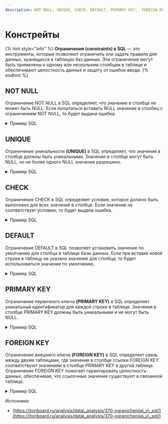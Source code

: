 ```yaml
---
description: NOT NULL, UNIQUE, CHECK, DEFAULT, PRIMARY KEY,  FOREIGN KEY
---
```


# Констрейты

{% hint style="info" %}
**Ограничения (constraints) в SQL** — это инструменты, которые позволяют ограничить или задать правила для данных, хранящихся в таблицах баз данных. Эти ограничения могут быть применены к одному или нескольким столбцам в таблице и обеспечивают целостность данных и защиту от ошибок ввода.
{% endhint %}

## NOT NULL

Ограничение NOT NULL в SQL определяет, что значение в столбце не может быть NULL. Если попытаться вставить NULL значение в столбец с ограничением NOT NULL, то будет выдана ошибка.

<details>

<summary>Пример SQL</summary>

```sql
//Создание таблицы
CREATE TABLE users
(
id int PRIMARY KEY,
name varchar(50) NOT NULL,
email varchar(50) NOT NULL 
);

//Изменение таблицы
ALTER TABLE users ALTER COLUMN name SET NOT NULL;
```

</details>

## UNIQUE <a href="#unique" id="unique"></a>

Ограничение уникальности **(UNIQUE)**  в SQL определяет, что значения в столбце должны быть уникальными. Значения в столбце могут быть NULL, но не более одного NULL значения разрешено.

<details>

<summary>Пример SQL</summary>

```sql
//Создание таблицы
CREATE TABLE users 
( 
id int PRIMARY KEY,
name varchar(50),
email varchar(50) UNIQUE 
);

//Изменение таблицы
ALTER TABLE users ADD CONSTRAINT email_unique_constraint UNIQUE (email);
```

</details>

## CHECK

Ограничение CHECK в SQL определяет условие, которое должно быть выполнено для всех значений в столбце. Если значение не соответствует условию, то будет выдана ошибка.

<details>

<summary>Пример SQL</summary>

```sql
//Создание таблицы
CREATE TABLE employees
( 
id int PRIMARY KEY,
name varchar(50),
salary decimal(10, 2) CHECK (salary > 0) 
);

//Изменение таблицы
ALTER TABLE employees ADD CONSTRAINT salary_constraint CHECK (salary > 0);
```

</details>

## DEFAULT <a href="#default" id="default"></a>

Ограничение DEFAULT в SQL позволяет установить значение по умолчанию для столбца в таблице базы данных. Если при вставке новой строки в таблицу не указано значение для столбца, то будет использоваться значение по умолчанию.

<details>

<summary>Пример SQL</summary>

```sql
//Создание таблицы
CREATE TABLE employees
(
id int PRIMARY KEY,
name varchar(50),
salary decimal(10, 2) DEFAULT 5000.00
);

//Изменение таблицы
ALTER TABLE employees ALTER COLUMN salary SET DEFAULT 5000.00;
```

</details>

## PRIMARY KEY <a href="#primary-key" id="primary-key"></a>

Ограничение первичного ключа **(PRIMARY KEY)** в SQL определяет уникальный идентификатор для каждой строки в таблице. Значения в столбце PRIMARY KEY должны быть уникальными и не могут быть NULL.

<details>

<summary>Пример SQL</summary>

```sql
//Создание таблицы
CREATE TABLE users 
( 
id int PRIMARY KEY,
name varchar(50),
email varchar(50)
);

//Изменение таблицы
ALTER TABLE users ADD PRIMARY KEY (id);
```

</details>

## FOREIGN KEY <a href="#foreign-key" id="foreign-key"></a>

Ограничение внешнего ключа **(FOREIGN KEY)**  в SQL определяет связь между двумя таблицами, где значения в столбце ссылки FOREIGN KEY соответствуют значениям в столбце PRIMARY KEY в другой таблице. Ограничение FOREIGN KEY помогает гарантировать целостность данных, обеспечивая, что ссылочные значения существуют в связанной таблице.

<details>

<summary>Пример SQL</summary>

```sql
//Создание таблицы
CREATE TABLE users 
( 
id int PRIMARY KEY,
name varchar(50),
address_id int,
FOREIGN KEY (address_id) REFERENCES addresses(id)
); 

CREATE TABLE addresses 
( 
id int PRIMARY KEY,
street varchar(50),
city varchar(50),
state varchar(50) 
);

//Изменение таблицы
ALTER TABLE users ADD CONSTRAINT address_id_foreign_key_constraint FOREIGN KEY (address_id) REFERENCES addresses(id);
```

</details>







Источники:

* [https://itonboard.ru/analysis/data\_analysis/370-ogranicheniia\_v\_sql/](https://itonboard.ru/analysis/data\_analysis/370-ogranicheniia\_v\_sql/)
